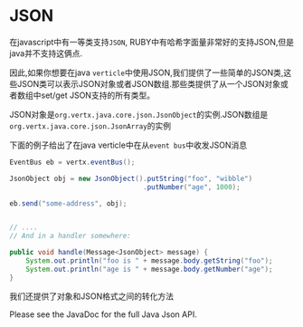 # JSON

在javascript中有一等类支持`JSON`, RUBY中有哈希字面量非常好的支持JSON,但是java并不支持这俩点.

因此,如果你想要在java `verticle`中使用JSON,我们提供了一些简单的JSON类,这些JSON类可以表示JSON对象或者JSON数组.那些类提供了从一个JSON对象或者数组中set/get JSON支持的所有类型。

JSON对象是`org.vertx.java.core.json.JsonObject`的实例.JSON数组是`org.vertx.java.core.json.JsonArray`的实例

下面的例子给出了在java verticle中在从`event bus`中收发JSON消息
```java
EventBus eb = vertx.eventBus();

JsonObject obj = new JsonObject().putString("foo", "wibble")
                                 .putNumber("age", 1000);

eb.send("some-address", obj);


// ....
// And in a handler somewhere:

public void handle(Message<JsonObject> message) {
    System.out.println("foo is " + message.body.getString("foo");
    System.out.println("age is " + message.body.getNumber("age");
}
```

我们还提供了对象和JSON格式之间的转化方法

Please see the JavaDoc for the full Java Json API.
